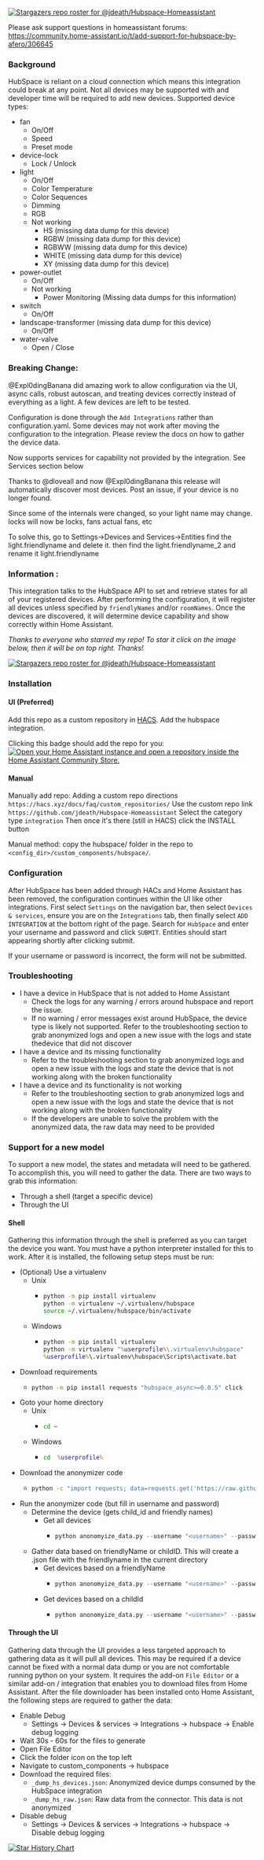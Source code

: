 [![Stargazers repo roster for @jdeath/Hubspace-Homeassistant](https://git-lister.onrender.com/api/stars/jdeath/Hubspace-Homeassistant?limit=30)](https://github.com/jdeath/Hubspace-Homeassistant/stargazers)

Please ask support questions in homeassistant forums: https://community.home-assistant.io/t/add-support-for-hubspace-by-afero/306645

### Background
HubSpace is reliant on a cloud connection which means this integration could break at any point. Not all
devices may be supported with and developer time will be required to add new devices. Supported
device types:

 * fan
   * On/Off
   * Speed
   * Preset mode
 * device-lock
   * Lock / Unlock
 * light
   * On/Off
   * Color Temperature
   * Color Sequences
   * Dimming
   * RGB
   * Not working
     * HS (missing data dump for this device)
     * RGBW (missing data dump for this device)
     * RGBWW (missing data dump for this device)
     * WHITE (missing data dump for this device)
     * XY (missing data dump for this device)
 * power-outlet
   * On/Off
   * Not working
     * Power Monitoring (Missing data dumps for this information)
 * switch
   * On/Off
 * landscape-transformer (missing data dump for this device)
   * On/Off
 * water-valve
   * Open / Close

### Breaking Change:
@Expl0dingBanana did amazing work to allow configuration via the UI, async calls, robust autoscan, and treating devices correctly instead of everything as a light. A few devices are left to be tested.

Configuration is done through the `Add Integrations` rather than configuration.yaml.
Some devices may not work after moving the configuration to the integration. Please review
the docs on how to gather the device data.

Now supports services for capability not provided by the integration. See Services section below

Thanks to @dloveall and now @Expl0dingBanana this release will automatically discover most devices. Post an issue, if your device is no longer found.

Since some of the internals were changed, so your light name may change. locks will now be locks, fans actual fans, etc 

To solve this, go to Settings->Devices and Services->Entities
find the light.friendlyname and delete it. then find the light.friendlyname_2 and rename it light.friendlyname

### Information :
This integration talks to the HubSpace API to set and retrieve states for all
of your registered devices. After performing the configuration, it will
register all devices unless specified by `friendlyNames` and/or `roomNames`. Once
the devices are discovered, it will determine device capability and show
correctly within Home Assistant.

_Thanks to everyone who starred my repo! To star it click on the image below, then it will be on top right. Thanks!_

[![Stargazers repo roster for @jdeath/Hubspace-Homeassistant](https://reporoster.com/stars/jdeath/Hubspace-Homeassistant)](https://github.com/jdeath/hubspace-homeassistant/stargazers)

### Installation


#### UI (Preferred)
Add this repo as a custom repository in [HACS](https://hacs.xyz/). Add the hubspace integration.

Clicking this badge should add the repo for you:
[![Open your Home Assistant instance and open a repository inside the Home Assistant Community Store.](https://my.home-assistant.io/badges/hacs_repository.svg)](https://my.home-assistant.io/redirect/hacs_repository/?owner=jdeath&repository=Hubspace-Homeassistant&category=integration)

#### Manual
Manually add repo:
Adding a custom repo directions `https://hacs.xyz/docs/faq/custom_repositories/`
Use the custom repo link `https://github.com/jdeath/Hubspace-Homeassistant`
Select the category type `integration`
Then once it's there (still in HACS) click the INSTALL button

Manual method: copy the hubspace/ folder in the repo to `<config_dir>/custom_components/hubspace/`.

### Configuration
After HubSpace has been added through HACs and Home Assistant has been removed, the
configuration continues within the UI like other integrations. First select `Settings`
on the navigation bar, then select `Devices & services`, ensure you are on the
`Integrations` tab, then finally select `ADD INTEGRATION` at the bottom right
of the page. Search for `HubSpace` and enter your username and password and
click `SUBMIT`. Entities should start appearing shortly after clicking submit.

If your username or password is incorrect, the form will not be submitted.

### Troubleshooting

 * I have a device in HubSpace that is not added to Home Assistant
   * Check the logs for any warning / errors around hubspace and report the issue.
   * If no warning / error messages exist around HubSpace, the device type is likely
     not supported. Refer to the troubleshooting section to grab anonymized logs and
     open a new issue with the logs and state thedevice that did not discover
 * I have a device and its missing functionality
   * Refer to the troubleshooting section to grab anonymized logs and
     open a new issue with the logs and state the device that is not working
     along with the broken functionality
 * I have a device and its functionality is not working
   * Refer to the troubleshooting section to grab anonymized logs and
     open a new issue with the logs and state the device that is not working
     along with the broken functionality
   * If the developers are unable to solve the problem with the anonymized data,
     the raw data may need to be provided

### Support for a new model
To support a new model, the states and metadata will need to be gathered. To accomplish
this, you will need to gather the data. There are two ways to grab this information:

 * Through a shell (target a specific device)
 * Through the UI

#### Shell
Gathering this information through the shell is preferred as you
can target the device you want. You must have a python
interpreter installed for this to work. After it is installed,
the following setup steps must be run:

 * (Optional) Use a virtualenv
   * Unix
     * ```bash
       python -m pip install virtualenv
       python -m virtualenv ~/.virtualenv/hubspace
       source ~/.virtualenv/hubspace/bin/activate
       ```
   * Windows
     * ```bat
       python -m pip install virtualenv
       python -m virtualenv "%userprofile%\.virtualenv\hubspace"
       %userprofile%\.virtualenv\hubspace\Scripts\activate.bat
       ```
 * Download requirements
   * ```sh
     python -m pip install requests "hubspace_async>=0.0.5" click
     ```
 * Goto your home directory
   * Unix
     * ```bash
       cd ~
       ```
   * Windows
     * ```bat
       cd  %userprofile%
       ```
 * Download the anonymizer code
   * ```bash
     python -c "import requests; data=requests.get('https://raw.githubusercontent.com/Expl0dingBanana/Hubspace-Homeassistant/rework-tmp/custom_components/hubspace/anonomyize_data.py').text; fh=open('anonomyize_data.py', 'w'); fh.write(data); fh.close();"
     ```
 * Run the anonymizer code (but fill in username and password)
   * Determine the device (gets child_id and friendly names)
     * Get all devices
       * ```python
         python anonomyize_data.py --username "<username>" --password "<password>" get-devs
         ```
   * Gather data based on friendlyName or childID. This will create a .json file with the friendlyname in the current directory
     * Get devices based on a friendlyName
       * ```python
         python anonomyize_data.py --username "<username>" --password "<password>" friendly-name --fn "<friendly name>"
         ```
     * Get devices based on a childId
       * ```python
         python anonomyize_data.py --username "<username>" --password "<password>" child-id --child_id "<child_id>"
         ```

#### Through the UI
Gathering data through the UI provides a less targeted approach to gathering data
as it will pull all devices. This may be required if a device cannot be fixed with
a normal data dump or you are not comfortable running python on your system. It requires
the add-on `File Editor` or a similar add-on /  integration that enables you to download
files from Home Assistant. After  the file downloader has been installed onto Home
Assistant, the following steps are required to gather the data:

 * Enable Debug
   * Settings -> Devices & services -> Integrations -> hubspace -> Enable debug logging
 * Wait 30s - 60s for the files to generate
 * Open File Editor
 * Click the folder icon on the top left
 * Navigate to custom_components -> hubspace
 * Download the required files:
   * `_dump_hs_devices.json`: Anonymized device dumps consumed by the HubSpace integration
   * `_dump_hs_raw.json`: Raw data from the connector. This data is not anonymized
 * Disable debug
   * Settings -> Devices & services -> Integrations -> hubspace -> Disable debug logging

[![Star History Chart](https://api.star-history.com/svg?repos=jdeath/Hubspace-Homeassistant&type=Date)](https://star-history.com/#jdeath/Hubspace-Homeassistant&Date)
